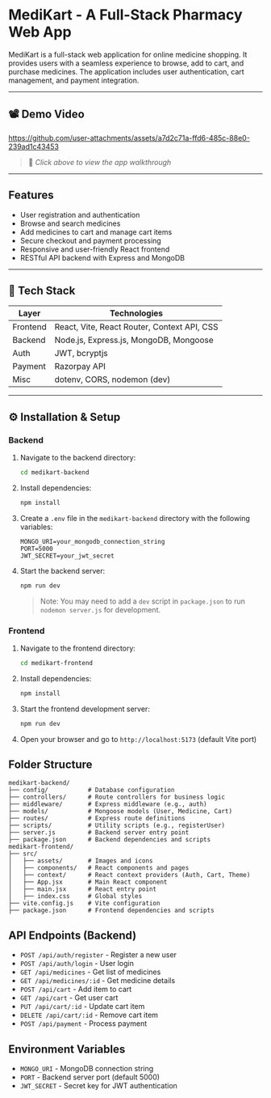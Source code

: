 # MediKart - A Full-Stack Pharmacy Web App

MediKart is a full-stack web application for online medicine shopping. It provides users with a seamless experience to browse, add to cart, and purchase medicines. The application includes user authentication, cart management, and payment integration.


---


## 📽️ Demo Video

https://github.com/user-attachments/assets/a7d2c71a-ffd6-485c-88e0-239ad1c43453

> 📌 _Click above to view the app walkthrough_

---

## Features

- User registration and authentication
- Browse and search medicines
- Add medicines to cart and manage cart items
- Secure checkout and payment processing
- Responsive and user-friendly React frontend
- RESTful API backend with Express and MongoDB


---

## 🧱 Tech Stack

| Layer       | Technologies                                        |
|-------------|-----------------------------------------------------|
| Frontend    | React, Vite, React Router, Context API, CSS         |
| Backend     | Node.js, Express.js, MongoDB, Mongoose              |
| Auth        | JWT, bcryptjs                                       |
| Payment     | Razorpay API                                        |
| Misc        | dotenv, CORS, nodemon (dev)                         |

---

## ⚙️ Installation & Setup

### Backend

1. Navigate to the backend directory:
   ```bash
   cd medikart-backend
   ```
2. Install dependencies:
   ```bash
   npm install
   ```
3. Create a `.env` file in the `medikart-backend` directory with the following variables:
   ```
   MONGO_URI=your_mongodb_connection_string
   PORT=5000
   JWT_SECRET=your_jwt_secret
   ```
4. Start the backend server:
   ```bash
   npm run dev
   ```
   > Note: You may need to add a `dev` script in `package.json` to run `nodemon server.js` for development.

### Frontend

1. Navigate to the frontend directory:
   ```bash
   cd medikart-frontend
   ```
2. Install dependencies:
   ```bash
   npm install
   ```
3. Start the frontend development server:
   ```bash
   npm run dev
   ```
4. Open your browser and go to `http://localhost:5173` (default Vite port)

## Folder Structure

```
medikart-backend/
├── config/           # Database configuration
├── controllers/      # Route controllers for business logic
├── middleware/       # Express middleware (e.g., auth)
├── models/           # Mongoose models (User, Medicine, Cart)
├── routes/           # Express route definitions
├── scripts/          # Utility scripts (e.g., registerUser)
├── server.js         # Backend server entry point
├── package.json      # Backend dependencies and scripts
medikart-frontend/
├── src/
│   ├── assets/       # Images and icons
│   ├── components/   # React components and pages
│   ├── context/      # React context providers (Auth, Cart, Theme)
│   ├── App.jsx       # Main React component
│   ├── main.jsx      # React entry point
│   ├── index.css     # Global styles
├── vite.config.js    # Vite configuration
├── package.json      # Frontend dependencies and scripts
```

## API Endpoints (Backend)

- `POST /api/auth/register` - Register a new user
- `POST /api/auth/login` - User login
- `GET /api/medicines` - Get list of medicines
- `GET /api/medicines/:id` - Get medicine details
- `POST /api/cart` - Add item to cart
- `GET /api/cart` - Get user cart
- `PUT /api/cart/:id` - Update cart item
- `DELETE /api/cart/:id` - Remove cart item
- `POST /api/payment` - Process payment

## Environment Variables

- `MONGO_URI` - MongoDB connection string
- `PORT` - Backend server port (default 5000)
- `JWT_SECRET` - Secret key for JWT authentication

